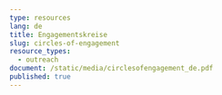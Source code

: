 ```yaml
---
type: resources
lang: de
title: Engagementskreise
slug: circles-of-engagement
resource_types:
  - outreach
document: /static/media/circlesofengagement_de.pdf
published: true
---
```

